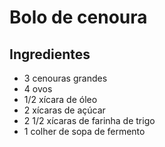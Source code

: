 # Bolo de cenoura
## Ingredientes
* 3 cenouras grandes
* 4 ovos
* 1/2 xícara de óleo
* 2 xícaras de açúcar
* 2 1/2  xícaras de farinha de trigo
* 1 colher de sopa de fermento
